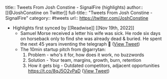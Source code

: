 title:: Tweets From Josh Constine - SignalFire (highlights)
author:: [[@JoshConstine on Twitter]]
full-title:: "Tweets From Josh Constine - SignalFire"
category:: #tweets
url:: https://twitter.com/JoshConstine

- Highlights first synced by [[Readwise]] [[Nov 19th, 2022]]
	- Samuel Morse received a letter his wife was sick. He rode six days on horseback only to find she was already dead & buried. He spent the next 45 years inventing the telegraph 🥺 ([View Tweet](https://twitter.com/JoshConstine/status/1394027059001761792))
	- The 10min startup pitch from @garrytan:
	  1. Problem - who's it for, how does it work, no buzzwords 
	  2. Solution - Your team, margins, growth, burn, retention
	  3. How it gets big - Outdated competitors, adjacent opportunities
	  https://t.co/8qJ5O2vPaD ([View Tweet](https://twitter.com/JoshConstine/status/1185273330439344128))